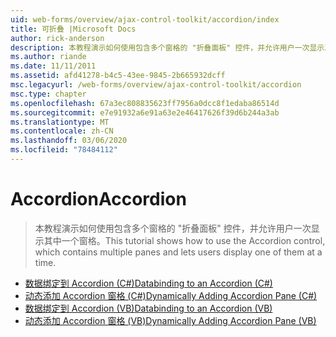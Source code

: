 ```yaml
---
uid: web-forms/overview/ajax-control-toolkit/accordion/index
title: 可折叠 |Microsoft Docs
author: rick-anderson
description: 本教程演示如何使用包含多个窗格的 "折叠面板" 控件，并允许用户一次显示其中一个窗格。
ms.author: riande
ms.date: 11/11/2011
ms.assetid: afd41278-b4c5-43ee-9845-2b665932dcff
msc.legacyurl: /web-forms/overview/ajax-control-toolkit/accordion
msc.type: chapter
ms.openlocfilehash: 67a3ec808835623ff7956a0dcc8f1edaba86514d
ms.sourcegitcommit: e7e91932a6e91a63e2e46417626f39d6b244a3ab
ms.translationtype: MT
ms.contentlocale: zh-CN
ms.lasthandoff: 03/06/2020
ms.locfileid: "78484112"
---
```

# <a name="accordion"></a><span data-ttu-id="fd18e-103">Accordion</span><span class="sxs-lookup"><span data-stu-id="fd18e-103">Accordion</span></span>

> <span data-ttu-id="fd18e-104">本教程演示如何使用包含多个窗格的 "折叠面板" 控件，并允许用户一次显示其中一个窗格。</span><span class="sxs-lookup"><span data-stu-id="fd18e-104">This tutorial shows how to use the Accordion control, which contains multiple panes and lets users display one of them at a time.</span></span>

- [<span data-ttu-id="fd18e-105">数据绑定到 Accordion (C#)</span><span class="sxs-lookup"><span data-stu-id="fd18e-105">Databinding to an Accordion (C#)</span></span>](databinding-to-an-accordion-cs.md)
- [<span data-ttu-id="fd18e-106">动态添加 Accordion 窗格 (C#)</span><span class="sxs-lookup"><span data-stu-id="fd18e-106">Dynamically Adding Accordion Pane (C#)</span></span>](dynamically-adding-an-accordion-pane-cs.md)
- [<span data-ttu-id="fd18e-107">数据绑定到 Accordion (VB)</span><span class="sxs-lookup"><span data-stu-id="fd18e-107">Databinding to an Accordion (VB)</span></span>](databinding-to-an-accordion-vb.md)
- [<span data-ttu-id="fd18e-108">动态添加 Accordion 窗格 (VB)</span><span class="sxs-lookup"><span data-stu-id="fd18e-108">Dynamically Adding Accordion Pane (VB)</span></span>](dynamically-adding-an-accordion-pane-vb.md)
